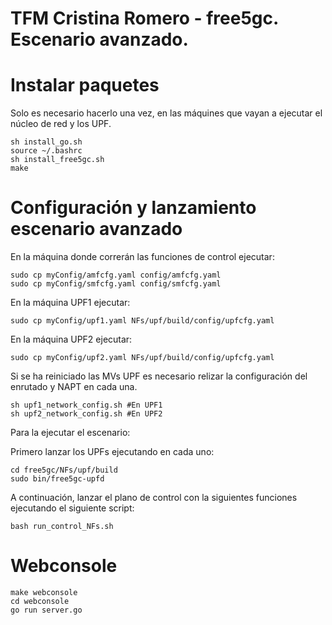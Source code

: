 #  TFM Cristina Romero - free5gc. Escenario avanzado.

# Instalar paquetes

Solo es necesario hacerlo una vez, en las máquines que vayan a ejecutar el núcleo de red y los UPF.

```
sh install_go.sh
source ~/.bashrc
sh install_free5gc.sh
make
```


# Configuración y lanzamiento escenario avanzado

En la máquina donde correrán las funciones de control ejecutar:
```
sudo cp myConfig/amfcfg.yaml config/amfcfg.yaml
sudo cp myConfig/smfcfg.yaml config/smfcfg.yaml
```


En la máquina UPF1 ejecutar:
```
sudo cp myConfig/upf1.yaml NFs/upf/build/config/upfcfg.yaml
```

En la máquina UPF2 ejecutar:
```
sudo cp myConfig/upf2.yaml NFs/upf/build/config/upfcfg.yaml
```

Si se ha reiniciado las MVs UPF es necesario relizar la configuración del enrutado y NAPT en cada una.

```
sh upf1_network_config.sh #En UPF1
sh upf2_network_config.sh #En UPF2
```


Para la ejecutar el escenario:

Primero lanzar los UPFs ejecutando en cada uno:

```
cd free5gc/NFs/upf/build
sudo bin/free5gc-upfd
```

A continuación, lanzar el plano de control con la siguientes funciones ejecutando el siguiente script:
```
bash run_control_NFs.sh
```


# Webconsole

```
make webconsole
cd webconsole
go run server.go
```
